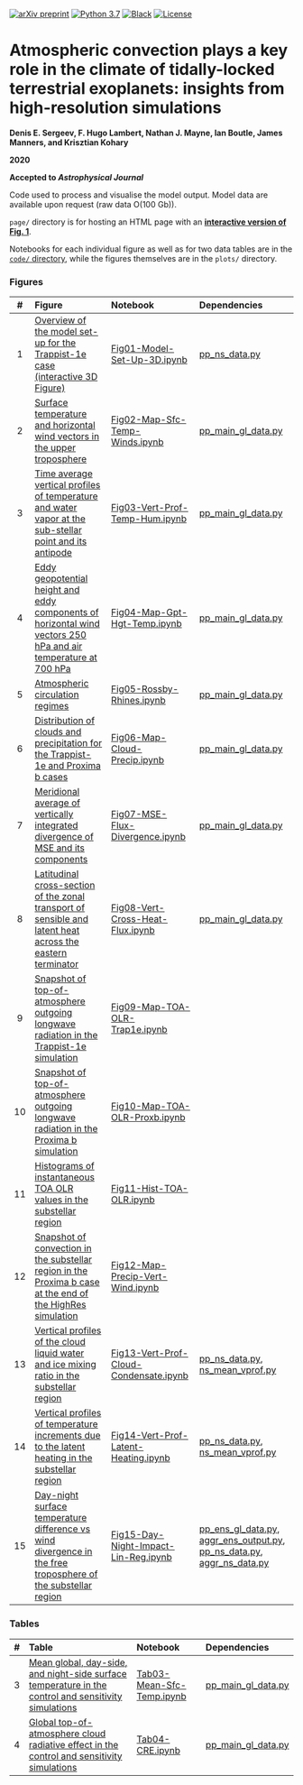 [![arXiv preprint](https://img.shields.io/badge/arXiv-2004.03007-red)](https://arxiv.org/abs/2004.03007)
[![Python 3.7](https://img.shields.io/badge/python-3.7-blue.svg)](https://www.python.org/downloads/release/python-370/)
[![Black](https://img.shields.io/badge/code%20style-black-000000.svg)](https://github.com/psf/black)
[![License](https://img.shields.io/badge/license-GPL3-green)](LICENSE)

# Atmospheric convection plays a key role in the climate of tidally-locked terrestrial exoplanets: insights from high-resolution simulations
**Denis E. Sergeev, F. Hugo Lambert, Nathan J. Mayne, Ian Boutle, James Manners, and Krisztian Kohary**

**2020**

**Accepted to *Astrophysical Journal***

Code used to process and visualise the model output.
Model data are available upon request (raw data O(100 Gb)).

`page/` directory is for hosting an HTML page with an **[interactive version of Fig. 1](https://dennissergeev.github.io/exoconvection-apj-2020)**.

Notebooks for each individual figure as well as for two data tables are in the [`code/` directory](code), while the figures themselves are in the `plots/` directory.

### Figures
|  #  | Figure                                                                                                                                                                                                    | Notebook                                                                              | Dependencies                                                                                                                                                             |
|:---:|:----------------------------------------------------------------------------------------------------------------------------------------------------------------------------------------------------------|:--------------------------------------------------------------------------------------|:-------------------------------------------------------------------------------------------------------------------------------------------------------------------------|
|  1 | [Overview of the model set-up for the Trappist-1e case (interactive 3D Figure)](plots/trap1e_grcs_110d_view3d__enlarged.png)                                                                              | [Fig01-Model-Set-Up-3D.ipynb](code/Fig01-Model-Set-Up-3D.ipynb)                       | [pp_ns_data.py](code/pp_ns_data.py)                                                                                                                                      |
|  2 | [Surface temperature and horizontal wind vectors in the upper troposphere](plots/trap1e_proxb__grcs_llcs_all_rain_acoff__tsfc_winds__plev250hpa.pdf)                                                      | [Fig02-Map-Sfc-Temp-Winds.ipynb](code/Fig02-Map-Sfc-Temp-Winds.ipynb)                 | [pp_main_gl_data.py](code/pp_main_gl_data.py)                                                                                                                            |
|  3 | [Time average vertical profiles of temperature and water vapor at the sub-stellar point and its antipode](plots/trap1e_proxb__grcs_llcs_all_rain_acoff__vprof_daynight_pm01deg__temp_shum)                | [Fig03-Vert-Prof-Temp-Hum.ipynb](code/Fig03-Vert-Prof-Temp-Hum.ipynb)                 | [pp_main_gl_data.py](code/pp_main_gl_data.py)                                                                                                                            |
|  4 | [Eddy geopotential height and eddy components of horizontal wind vectors 250 hPa and air temperature at 700 hPa](plots/trap1e_proxb__grcs_llcs_all_rain_acoff__ghgt_winds_eddy__250hpa__temp__700hpa.pdf) | [Fig04-Map-Gpt-Hgt-Temp.ipynb](code/Fig04-Map-Gpt-Hgt-Temp.ipynb)                     | [pp_main_gl_data.py](code/pp_main_gl_data.py)                                                                                                                            |
|  5 | [Atmospheric circulation regimes](plots/trap1e_proxb__grcs_llcs_all_rain_acoff__nondim_rossby_rhines__hgt0-15km.pdf)                                                                                      | [Fig05-Rossby-Rhines.ipynb](code/Fig05-Rossby-Rhines.ipynb)                           | [pp_main_gl_data.py](code/pp_main_gl_data.py)                                                                                                                            |
|  6 | [Distribution of clouds and precipitation for the Trappist-1e and Proxima b cases](plots/trap1e_proxb__grcs_llcs_all_rain_acoff__cloud_types__w_precip.pdf)                                               | [Fig06-Map-Cloud-Precip.ipynb](code/Fig06-Map-Cloud-Precip.ipynb)                     | [pp_main_gl_data.py](code/pp_main_gl_data.py)                                                                                                                            |
|  7 | [Meridional average of vertically integrated divergence of MSE and its components](plots/trap1e_proxb__grcs_llcs_all_rain_acoff__mse_div_merid_mean.pdf)                                                  | [Fig07-MSE-Flux-Divergence.ipynb](code/Fig07-MSE-Flux-Divergence.ipynb)               | [pp_main_gl_data.py](code/pp_main_gl_data.py)                                                                                                                            |
|  8 | [Latitudinal cross-section of the zonal transport of sensible and latent heat across the eastern terminator](plots/trap1e_proxb__grcs_llcs_all_rain_acoff__vcross_lon90E__hgt0-16__zonal_fluxes.pdf)      | [Fig08-Vert-Cross-Heat-Flux.ipynb](code/Fig08-Vert-Cross-Heat-Flux.ipynb)             | [pp_main_gl_data.py](code/pp_main_gl_data.py)                                                                                                                            |
|  9 | [Snapshot of top-of-atmosphere outgoing longwave radiation in the Trappist-1e simulation](plots/trap1e__grcs__toa_olr_map__102d.pdf)                                                                      | [Fig09-Map-TOA-OLR-Trap1e.ipynb](code/Fig09-Map-TOA-OLR-Trap1e.ipynb)                 |                                                                                                                                                                          |
| 10 | [Snapshot of top-of-atmosphere outgoing longwave radiation in the Proxima b simulation](plots/proxb__grcs__toa_olr_map__100d.pdf)                                                                         | [Fig10-Map-TOA-OLR-Proxb.ipynb](code/Fig10-Map-TOA-OLR-Proxb.ipynb)                   |                                                                                                                                                                          |
| 11 | [Histograms of instantaneous TOA OLR values in the substellar region](plots/trap1e_proxb__grcs__toa_olr_hist.pdf)                                                                                         | [Fig11-Hist-TOA-OLR.ipynb](code/Fig11-Hist-TOA-OLR.ipynb)                             |                                                                                                                                                                          |
| 12 | [Snapshot of convection in the substellar region in the Proxima b case at the end of the HighRes simulation](plots/proxb__grcs__precip_w_map.pdf)                                                         | [Fig12-Map-Precip-Vert-Wind.ipynb](code/Fig12-Map-Precip-Vert-Wind.ipynb)             |                                                                                                                                                                          |
| 13 | [Vertical profiles of the cloud liquid water and ice mixing ratio in the substellar region](plots/trap1e_proxb__grcs__vprof_qcl_qcf.pdf)                                                                  | [Fig13-Vert-Prof-Cloud-Condensate.ipynb](code/Fig13-Vert-Prof-Cloud-Condensate.ipynb) | [pp_ns_data.py](code/pp_ns_data.py), [ns_mean_vprof.py](code/ns_mean_vprof.py)                                                                                           |
| 14 | [Vertical profiles of temperature increments due to the latent heating in the substellar region](plots/trap1e_proxb__grcs__vprof_t_incr_lh.pdf)                                                           | [Fig14-Vert-Prof-Latent-Heating.ipynb](code/Fig14-Vert-Prof-Latent-Heating.ipynb)     | [pp_ns_data.py](code/pp_ns_data.py), [ns_mean_vprof.py](code/ns_mean_vprof.py)                                                                                           |
| 15 | [Day-night surface temperature difference vs wind divergence in the free troposphere of the substellar region](plots/trap1e_proxb__grcs__scatter_w_linreg__hdiv_5_20km_ss__t_sfc_diff_dn.pdf)             | [Fig15-Day-Night-Impact-Lin-Reg.ipynb](code/Fig15-Day-Night-Impact-Lin-Reg.ipynb)     | [pp_ens_gl_data.py](code/pp_ens_gl_data.py), [aggr_ens_output.py](code/aggr_ens_output.py), [pp_ns_data.py](code/pp_ns_data.py), [aggr_ns_data.py](code/aggr_ns_data.py) |

### Tables
| #  | Table                                                                                                                                 | Notebook                                                    | Dependencies                                  |
|---:|:--------------------------------------------------------------------------------------------------------------------------------------|:------------------------------------------------------------|:----------------------------------------------|
| 3 | [Mean global, day-side, and night-side surface temperature in the control and sensitivity simulations](tables/mean_sfc_temp_table.tex) | [Tab03-Mean-Sfc-Temp.ipynb](code/Tab03-Mean-Sfc-Temp.ipynb) | [pp_main_gl_data.py](code/pp_main_gl_data.py) |
| 4 | [Global top-of-atmosphere cloud radiative effect in the control and sensitivity simulations](tables/cre_table.tex)                     | [Tab04-CRE.ipynb](code/Tab04-CRE.ipynb)                     | [pp_main_gl_data.py](code/pp_main_gl_data.py) |
